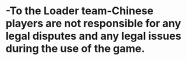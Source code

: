 # -To the Loader team-Chinese players are not responsible for any legal disputes and any legal issues during the use of the game.
